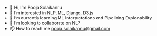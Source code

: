 - 👋 Hi, I’m Pooja Solaikannu
- 👀 I’m interested in NLP, ML, Django, D3.js 
- 🌱 I’m currently learning ML Interpretations and Pipelining Explainability
- 💞️ I’m looking to collaborate on NLP
- 📫 How to reach me pooja.solaikannu@gmail.com

<!---
pooja-solaikannu/pooja-solaikannu is a ✨ special ✨ repository because its `README.md` (this file) appears on your GitHub profile.
You can click the Preview link to take a look at your changes.
--->
